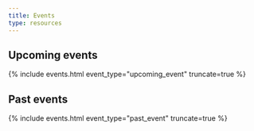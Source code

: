 ```yaml
---
title: Events
type: resources
---
```



## Upcoming events

{% include events.html event_type="upcoming_event" truncate=true %}


## Past events

{% include events.html event_type="past_event" truncate=true %}

